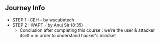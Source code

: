 ## Journey Info

- STEP 1 : CEH - by wscubetech
- STEP 2 : WAPT - by Anuj Sir (8:35)
    - Conclusion after completing this course : we're the user & attacker itself = in order to understand hacker's mindset